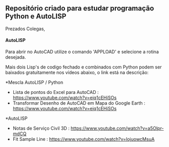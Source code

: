 ## Repositório criado para estudar programação Python e AutoLISP

Prezados Colegas,

#### AutoLISP
Para abrir no AutoCAD utilize o comando 'APPLOAD' e selecione a rotina desejada.

Mais dois Lisp's de codigo fechado e combinados com Python podem ser baixados gratuitamente nos vídeos abaixo, o link está na descrição:

*Mescla AutoLISP / Python
 - Lista de pontos do Excel para AutoCAD : https://www.youtube.com/watch?v=eiq1cEHiSOs
 - Transformar Desenho de AutoCAD em Mapa do Google Earth : https://www.youtube.com/watch?v=eiq1cEHiSOs

*AutoLISP
 - Notas de Serviço Civil 3D : https://www.youtube.com/watch?v=a5Olpr-mdCQ
 - Fit Sample Line : https://www.youtube.com/watch?v=lojuowcMsuA
